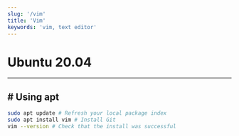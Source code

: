 ```yaml
---
slug: '/vim'
title: 'Vim'
keywords: 'vim, text editor'
---
```


# Ubuntu 20.04

---

## # Using apt

```bash
sudo apt update # Refresh your local package index
sudo apt install vim # Install Git
vim --version # Check that the install was successful
```
